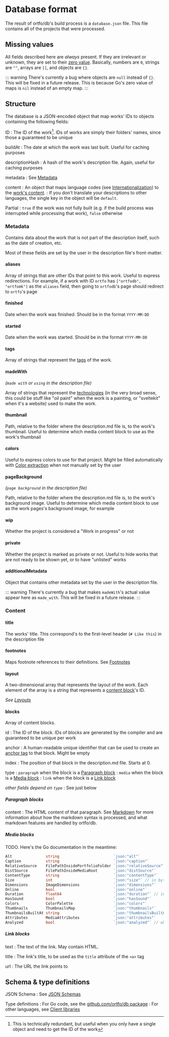 # Database format

The result of ortfo/db's build process is a `database.json` file. This file contains all of the projects that were processed.

## Missing values

All fields described here are _always_ present. If they are irrelevant or unknown, they are set to their [zero value](https://go.dev/tour/basics/12). Basically, numbers are `0`, strings are `""`, arrays are `[]`, and objects are `{}`.

::: warning
There's currently a bug where objects are `null` instead of `{}`. This will be fixed in a future release. This is because Go's zero value of maps is `nil` instead of an empty map.
:::

## Structure

<!-- TODO generate from JSON schemas once there are comments everywhere -->

The database is a JSON-encoded object that map works' IDs to objects containing the following fields:

ID
: The ID of the work[^2]. IDs of works are simply their folders' names, since those a guaranteed to be unique

buildAt
: The date at which the work was last built. Useful for caching purposes

descriptionHash
: A hash of the work's description file. Again, useful for caching purposes

metadata
: See [Metadata](#metadata)

content
: An object that maps language codes (see [Internationalization](/db/internationalization.md)) to the [work's content](#content).
: If you don't translate your descriptions to other languages, the single key in the object will be `default`.

Partial
: `true` if the work was not fully built (e.g. if the build process was interrupted while processing that work), `false` otherwise

[^2]: This is technically redundant, but useful when you only have a single object and need to get the ID of the work

### Metadata

Contains data about the work that is not part of the description itself, such as the date of creation, etc.

Most of these fields are set by the user in the description file's front-matter.

#### aliases

Array of strings that are other IDs that point to this work. Useful to express redirections. For example, if a work with ID `ortfo` has `["ortfodb", "ortfomk"]` as the `aliases` field, then going to `ortfodb`'s page should redirect to `ortfo`'s page

#### finished

Date when the work was finished. Should be in the format `YYYY-MM-DD`

#### started

Date when the work was started. Should be in the format `YYYY-MM-DD`

#### tags

Array of strings that represent the [tags](/db/tags.md) of the work.

#### madeWith

_(`made with` or `using` in the description file)_ <!-- TODO verify if "using" actually works -->

Array of strings that represent the [technologies](/db/technologies.md) (in the very broad sense, this could be stuff like "oil paint" when the work is a painting, or "sveltekit" when it's a website) used to make the work.

#### thumbnail

Path, relative to the folder where the description.md file is, to the work's thumbnail. Useful to determine which media content block to use as the work's thumbnail

#### colors

Useful to express colors to use for that project. Might be filled automatically with [Color extraction](/db/colors.md) when not manually set by the user

#### pageBackground

_(`page background` in the description file)_

Path, relative to the folder where the description.md file is, to the work's background image. Useful to determine which media content block to use as the work pages's background image, for example

#### wip

Whether the project is considered a "Work in progress" or not

#### private

Whether the project is marked as private or not. Useful to hide works that are not ready to be shown yet, or to have "unlisted" works

#### additionalMetadata

Object that contains other metadata set by the user in the description file.

::: warning
There's currently a bug that makes `madeWith`'s actual value appear here as `made_with`. This will be fixed in a future release.
:::

### Content

#### title

The works' title. This correspond's to the first-level header (`# Like this`) in the description file

#### footnotes

Maps footnote references to their definitions. See [Footnotes](/db/markdown.md#footnotes)

#### layout

A two-dimensional array that represents the layout of the work. Each element of the array is a string that represents a [content block](#blocks)'s ID.

_See [Layouts](/db/complex-layouts.md)_

#### blocks

Array of content blocks.

id
: The ID of the block. IDs of blocks are generated by the compiler and are guaranteed to be unique per work

anchor
: A human-readable unique identifier that can be used to create an [anchor tag](https://developer.mozilla.org/en-US/docs/Web/HTML/Element/a#attr-name) to that block. Might be empty

index
: The position of that block in the description.md file. Starts at 0.

type
: `paragraph` when the block is a [Paragraph block](#paragraph-blocks)
: `media` when the block is a [Media block](#media-blocks)
: `link` when the block is a [Link block](#link-blocks)

_other fields depend on `type`_
: See just below

##### Paragraph blocks

content
: The HTML content of that paragraph. See [Markdown](/db/markdown.md) for more information about how the markdown syntax is processed, and what markdown features are handled by ortfo/db.

##### Media blocks

TODO. Here's the Go documentation in the meantime:

```go
Alt               string                        `json:"alt"`
Caption           string                        `json:"caption"`
RelativeSource    FilePathInsidePortfolioFolder `json:"relativeSource"`
DistSource        FilePathInsideMediaRoot       `json:"distSource"`
ContentType       string                        `json:"contentType"`
Size              int                           `json:"size"` // in bytes
Dimensions        ImageDimensions               `json:"dimensions"`
Online            bool                          `json:"online"`
Duration          float64                       `json:"duration"` // in seconds
HasSound          bool                          `json:"hasSound"`
Colors            ColorPalette                  `json:"colors"`
Thumbnails        ThumbnailsMap                 `json:"thumbnails"`
ThumbnailsBuiltAt string                        `json:"thumbnailsBuiltAt"`
Attributes        MediaAttributes               `json:"attributes"`
Analyzed          bool                          `json:"analyzed"` // whether the media has been analyzed
```

##### Link blocks

text
: The text of the link. May contain HTML.

title
: The link's title, to be used as the `title` attribute of the `<a>` tag

url
: The URL the link points to

## Schema & type definitions

JSON Schema
: See [JSON Schemas](/db/json-schemas.md)

Type definitions
: For Go code, see the [github.com/ortfo/db package](https://pkg.go.dev/github.com/ortfo/db)
: For other languages, see [Client libraries](/db/client-libraries.md)
